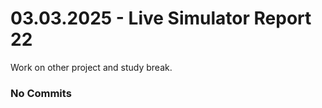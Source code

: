 <h1>03.03.2025 - Live Simulator Report 22</h1>

<p>
    Work on other project and study break.
</p>

<h3>No Commits</h3>